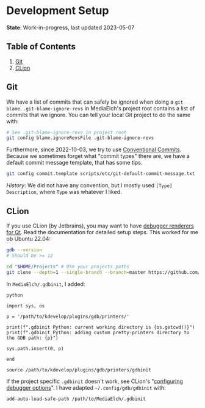 # Development Setup

__State__: Work-in-progress, last updated 2023-05-07

## Table of Contents

1. [Git](#git)
2. [CLion](#clion)

## Git

We have a list of commits that can safely be ignored when doing a `git blame`.
`.git-blame-ignore-revs` in MediaElch's project root contains a list of
commits that we ignore.  You can tell your local Git project to do the same with:

```sh
# See .git-blame-ignore-revs in project root
git config blame.ignoreRevsFile .git-blame-ignore-revs
```

Furthermore, since 2022-10-03, we try to use [Conventional Commits].
Because we sometimes forget what "commit types" there are, we have a
default commit message template, that has some tips.

```sh
git config commit.template scripts/etc/git-default-commit-message.txt
```

_History_: We did not have any convention, but I mostly used `[Type] Description`,
where `Type` was whatever I liked.

[Conventional Commits]: https://www.conventionalcommits.org/en/v1.0.0/


## CLion

If you use CLion (by Jetbrains), you may want to have [debugger renderers for Qt][clion-qt-debug].
Read the documentation for detailed setup steps.  This worked for me ob Ubuntu 22.04:

```sh
gdb --version
# Should be >= 12

cd "$HOME/Projects" # Use your projects paths 
git clone --depth=1 --single-branch --branch=master https://github.com/KDE/kdevelop.git
```

In `MediaElch/.gdbinit`, I added:

```gdb
python

import sys, os

p = '/path/to/kdevelop/plugins/gdb/printers/'

print(f".gdbinit Python: current working directory is {os.getcwd()}")
print(f".gdbinit Python: adding custom pretty-printers directory to the GDB path: {p}")

sys.path.insert(0, p)

end

source /path/to/kdevelop/plugins/gdb/printers/gdbinit
```

If the project specific `.gdbinit` doesn't work, see CLion's "[configuring debugger options][clion-debugger-options]".
I have adapted `~/.config/gdb/gdbinit` with:

```
add-auto-load-safe-path /path/to/MediaElch/.gdbinit
```

[clion-qt-debug]: https://www.jetbrains.com/help/clion/qt-tutorial.html#debug-renderers
[clion-debugger-options]: https://www.jetbrains.com/help/clion/configuring-debugger-options.html#gdb-startup